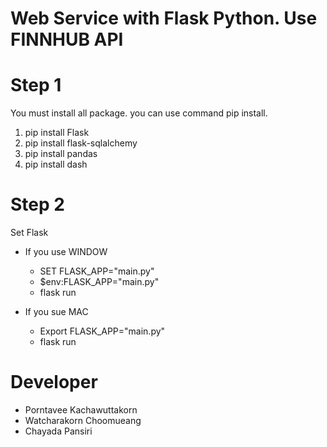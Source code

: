 # Web Service with Flask Python. Use FINNHUB API

# Step 1
You must install all package. you can use command pip install.
  1) pip install Flask
  2) pip install flask-sqlalchemy
  3) pip install pandas
  4) pip install dash

# Step 2
Set Flask
  - If you use WINDOW
      - SET FLASK_APP="main.py"
      - $env:FLASK_APP="main.py"
      - flask run
   
   - If you sue MAC
      - Export FLASK_APP="main.py"
      - flask run


# Developer
- Porntavee Kachawuttakorn
- Watcharakorn Choomueang
- Chayada Pansiri
